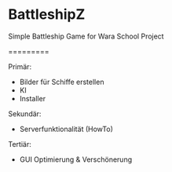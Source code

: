 # BattleshipZ
Simple Battleship Game for Wara School Project

=========

Primär:
- Bilder für Schiffe erstellen
- KI
- Installer

Sekundär:
- Serverfunktionalität (HowTo)

Tertiär:
- GUI Optimierung & Verschönerung
